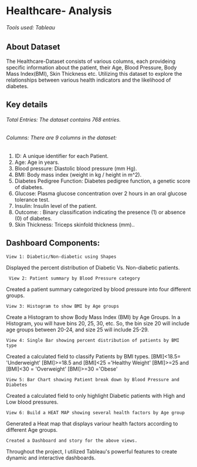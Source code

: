 # Healthcare- Analysis
###### Tools used: Tableau

## About Dataset
The Healthcare-Dataset consists of various columns, each  provideing specific information about the patient, their Age, Blood Pressure, Body Mass Index(BMI), Skin Thickness etc. Utilizing this dataset to explore the relationships between various health indicators and the likelihood of diabetes.

## Key details
###### Total Entries: The dataset contains 768 entries.
###### Columns: There are 9 columns in the dataset:
1. ID: A unique identifier for each Patient.
2. Age: Age in years.
3. Blood pressure: Diastolic blood pressure (mm Hg).
4. BMI:  Body mass index (weight in kg / height in m^2).
5. Diabetes Pedigree Function: Diabetes pedigree function, a genetic score of diabetes.
6. Glucose: Plasma glucose concentration over 2 hours in an oral glucose tolerance test.
7. Insulin: Insulin level of the patient.
8. Outcome: : Binary classification indicating the presence (1) or absence (0) of diabetes.
9. Skin Thickness: Triceps skinfold thickness (mm)..
    
## Dashboard Components:

`View 1: Diabetic/Non-diabetic using Shapes`

Displayed the percent distribution of Diabetic Vs. Non-diabetic patients.


` View 2: Patient summary by Blood Pressure category`

Created a patient summary categorized by blood pressure into four different groups.


`View 3: Histogram to show BMI by Age groups`

Create a Histogram to show Body Mass Index (BMI) by Age Groups.
In a Histogram, you will have bins 20, 25, 30, etc. So, the bin size 20 will include age groups between 20-24, and size 25 will include 25-29.

`View 4: Single Bar showing percent distribution of patients by BMI type`

Created a calculated field to classify Patients by BMI types.
[BMI]<18.5= 'Underweight'
[BMI]>=18.5 and [BMI]<25 ='Healthy Weight'
[BMI]>=25 and [BMI]<30 = 'Overweight'
[BMI]>=30 ='Obese'


`View 5: Bar Chart showing Patient break down by Blood Pressure and Diabetes`

Created a calculated field to only highlight Diabetic patients with High and Low blood pressures.

`View 6: Build a HEAT MAP showing several health factors by Age group`

Generated a Heat map that displays variour health factors according to different Age groups.

`Created a Dashboard and story for the above views.`

Throughout the project, I utilized Tableau's powerful features to create dynamic and interactive dashboards.
